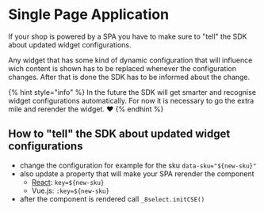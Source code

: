 # Single Page Application

If your shop is powered by a SPA you have to make sure to "tell" the SDK about updated widget configurations.

Any widget that has some kind of dynamic configuration that will influence wich content is shown has to be replaced whenever the configuration changes. After that is done the SDK has to be informed about the change. 

{% hint style="info" %}
In the future the SDK will get smarter and recognise widget configurations automatically. For now it is necessary to go the extra mile and rerender the widget. ❤️
{% endhint %}

## How to "tell" the SDK about updated widget configurations

* change the configuration for example for the sku `data-sku="${new-sku}"`
* also update a property that will make your SPA rerender the component
  * [React](https://reactjs.org/docs/reconciliation.html#keys): `key=${new-sku}` 
  * Vue.js: `:key=${new-sku}`
* after the component is rendered call `_8select.initCSE()`

